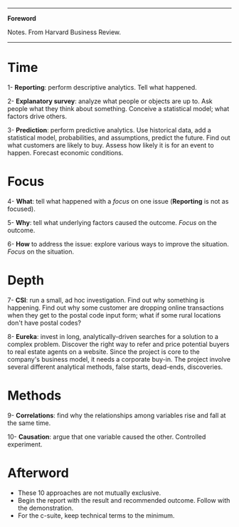 <!--
---

[TOC]
-->
---

**Foreword**

Notes. From Harvard Business Review.

---

# Time

1- **Reporting**: perform descriptive analytics. Tell what happened.

2- **Explanatory survey**: analyze what people or objects are up to. Ask people what they think about something. Conceive a statistical model; what factors drive others.

3- **Prediction**: perform predictive analytics. Use historical data, add a statistical model, probabilities, and assumptions,  predict the future. Find out what customers are likely to buy. Assess how likely it is for an event to happen. Forecast economic conditions. 

# Focus

4- **What**: tell what happened with a *focus* on one issue (**Reporting** is not as focused).

5- **Why**: tell what underlying factors caused the outcome. *Focus* on the outcome.

6- **How** to address the issue: explore various ways to improve the situation. *Focus* on the situation.

# Depth

7- **CSI**: run a small, ad hoc investigation. Find out why something is happening. Find out why some customer are dropping online transactions when they get to the postal code input form; what if some rural locations don't have postal codes?

8- **Eureka**: invest in long, analytically-driven searches for a solution to a complex problem. Discover the right way to refer and price potential buyers to real estate agents on a website. Since the project is core to the company's business model, it needs a corporate buy-in. The project involve several different analytical methods, false starts, dead-ends, discoveries.

# Methods

9- **Correlations**: find why the relationships among variables rise and fall at the same time. 

10- **Causation**: argue that one variable caused the other. Controlled experiment.

# Afterword

- These 10 approaches are not mutually exclusive. 
- Begin the report with the result and recommended outcome. Follow with the demonstration.
- For the c-suite, keep technical terms to the minimum.
